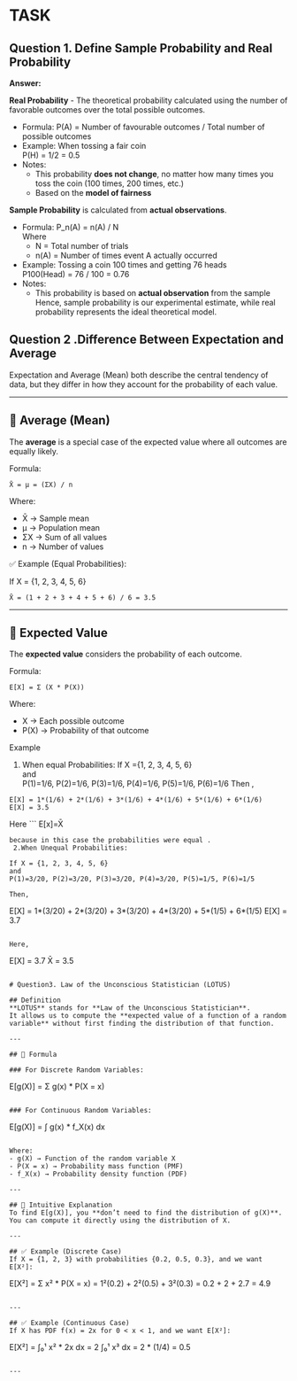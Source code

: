 # TASK
## Question 1. Define Sample Probability and Real Probability

**Answer:**  

**Real Probability** - The theoretical probability calculated using the number of favorable outcomes over the total possible outcomes.  
  
- Formula: P(A) = Number of favourable outcomes / Total number of possible outcomes  
- Example: When tossing a fair coin  
  P(H) = 1/2 = 0.5  
- Notes:  
  - This probability **does not change**, no matter how many times you toss the coin (100 times, 200 times, etc.)  
  - Based on the **model of fairness**  

**Sample Probability** is calculated from **actual observations**. 
- Formula: P_n(A) = n(A) / N  
 Where
  - N = Total number of trials  
  - n(A) = Number of times event A actually occurred  
- Example: Tossing a coin 100 times and getting 76 heads  
  P100(Head) = 76 / 100 = 0.76  
- Notes:  
  - This probability is based on **actual observation** from the sample
Hence, sample probability is our experimental estimate, while real probability represents the ideal theoretical model.

## Question 2 .Difference Between Expectation and Average

Expectation and Average (Mean) both describe the central tendency of data, but they differ in how they account for the probability of each value.

---

## 🔹 Average (Mean)
The **average** is a special case of the expected value where all outcomes are equally likely.

Formula:
```
X̄ = μ = (ΣX) / n
```

Where:
- X̄ → Sample mean  
- μ → Population mean  
- ΣX → Sum of all values  
- n → Number of values  

✅ Example (Equal Probabilities):

If X = {1, 2, 3, 4, 5, 6}

```
X̄ = (1 + 2 + 3 + 4 + 5 + 6) / 6 = 3.5
```

---

## 🔹 Expected Value
The **expected value** considers the probability of each outcome.

Formula:
```
E[X] = Σ (X * P(X))
```

Where:
- X → Each possible outcome  
- P(X) → Probability of that outcome  

 Example
 1. When equal Probabilities:
 If X ={1, 2, 3, 4, 5, 6}  
and  
P(1)=1/6, P(2)=1/6, P(3)=1/6, P(4)=1/6, P(5)=1/6, P(6)=1/6
Then ,
```
E[X] = 1*(1/6) + 2*(1/6) + 3*(1/6) + 4*(1/6) + 5*(1/6) + 6*(1/6)
E[X] = 3.5
```
Here ```
 E[x]=X̄
```
because in this case the probabilities were equal .
 2.When Unequal Probabilities:

If X = {1, 2, 3, 4, 5, 6}  
and  
P(1)=3/20, P(2)=3/20, P(3)=3/20, P(4)=3/20, P(5)=1/5, P(6)=1/5  

Then,
```
E[X] = 1*(3/20) + 2*(3/20) + 3*(3/20) + 4*(3/20) + 5*(1/5) + 6*(1/5)
E[X] = 3.7
```

Here,
```
E[X] = 3.7
X̄ = 3.5
```

# Question3. Law of the Unconscious Statistician (LOTUS)

## Definition
**LOTUS** stands for **Law of the Unconscious Statistician**.  
It allows us to compute the **expected value of a function of a random variable** without first finding the distribution of that function.

---

## 🔹 Formula

### For Discrete Random Variables:
```
E[g(X)] = Σ g(x) * P(X = x)
```

### For Continuous Random Variables:
```
E[g(X)] = ∫ g(x) * f_X(x) dx
```

Where:
- g(X) → Function of the random variable X  
- P(X = x) → Probability mass function (PMF)  
- f_X(x) → Probability density function (PDF)

---

## 🔹 Intuitive Explanation
To find E[g(X)], you **don’t need to find the distribution of g(X)**.  
You can compute it directly using the distribution of X.

---

## ✅ Example (Discrete Case)
If X = {1, 2, 3} with probabilities {0.2, 0.5, 0.3}, and we want E[X²]:

```
E[X²] = Σ x² * P(X = x)
       = 1²(0.2) + 2²(0.5) + 3²(0.3)
       = 0.2 + 2 + 2.7 = 4.9
```

---

## ✅ Example (Continuous Case)
If X has PDF f(x) = 2x for 0 < x < 1, and we want E[X²]:

```
E[X²] = ∫₀¹ x² * 2x dx
       = 2 ∫₀¹ x³ dx
       = 2 * (1/4) = 0.5
```

---



 